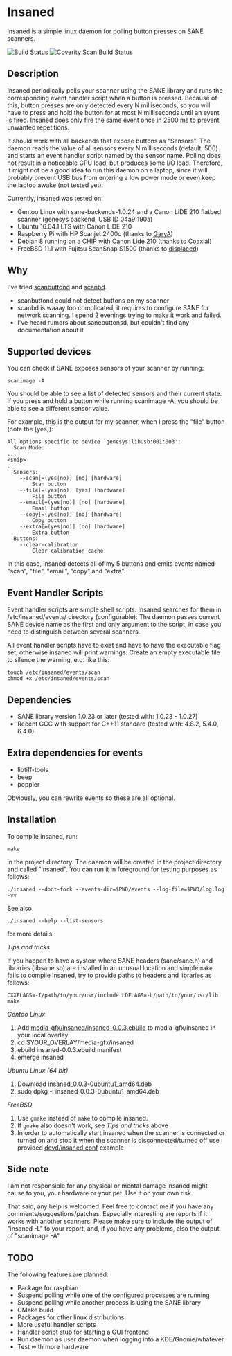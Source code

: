 Insaned
=======

Insaned is a simple linux daemon for polling button presses on SANE scanners.

[![Build Status](https://travis-ci.org/abusenius/insaned.svg?branch=master)](https://travis-ci.org/abusenius/insaned) [![Coverity Scan Build Status](https://scan.coverity.com/projects/11384/badge.svg)](https://scan.coverity.com/projects/abusenius-insaned)

Description
-----------

Insaned periodically polls your scanner using the SANE library and runs the corresponding event handler script when a button is pressed. Because of this, button presses are only detected every N milliseconds, so you will have to press and hold the button for at most N milliseconds until an event is fired. Insaned does only fire the same event once in 2500 ms to prevent unwanted repetitions.

It should work with all backends that expose buttons as "Sensors". The daemon reads the value of all sensors every N milliseconds (default: 500) and starts an event handler script named by the sensor name. Polling does not result in a noticeable CPU load, but produces some I/O load. Therefore, it might not be a good idea to run this daemon on a laptop, since it will probably prevent USB bus from entering a low power mode or even keep the laptop awake (not tested yet).

Currently, insaned was tested on:
* Gentoo Linux with sane-backends-1.0.24 and a Canon LiDE 210 flatbed scanner (genesys backend, USB ID 04a9:190a)
* Ubuntu 16.04.1 LTS with Canon LiDE 210
* Raspberry Pi with HP Scanjet 2400c (thanks to [GaryA](https://github.com/GaryA))
* Debian 8 running on a [CHIP](https://getchip.com/pages/chip) with Canon Lide 210 (thanks to [Coaxial](https://github.com/Coaxial))
* FreeBSD 11.1 with Fujitsu ScanSnap S1500 (thanks to [displaced](https://github.com/displaced))


Why
---

I've tried [scanbuttond](http://scanbuttond.sourceforge.net/) and [scanbd](http://scanbd.sourceforge.net/).

* scanbuttond could not detect buttons on my scanner
* scanbd is waaay too complicated, it requires to configure SANE for network scanning. I spend 2 evenings trying to make it work and failed.
* I've heard rumors about sanebuttonsd, but couldn't find any documentation about it


Supported devices
-----------------

You can check if SANE exposes sensors of your scanner by running:

    scanimage -A

You should be able to see a list of detected sensors and their current state. If you press and hold a button while running scanimage -A, you should be able to see a different sensor value.

For example, this is the output for my scanner, when I press the "file" button (note the [yes]):

    All options specific to device `genesys:libusb:001:003':
      Scan Mode:
    ...
    <snip>
    ...
      Sensors:
        --scan[=(yes|no)] [no] [hardware]
            Scan button
        --file[=(yes|no)] [yes] [hardware]
            File button
        --email[=(yes|no)] [no] [hardware]
            Email button
        --copy[=(yes|no)] [no] [hardware]
            Copy button
        --extra[=(yes|no)] [no] [hardware]
            Extra button
      Buttons:
        --clear-calibration
            Clear calibration cache

In this case, insaned detects all of my 5 buttons and emits events named "scan", "file", "email", "copy" and "extra".


Event Handler Scripts
---------------------

Event handler scripts are simple shell scripts. Insaned searches for them in /etc/insaned/events/ directory (configurable). The daemon passes current SANE device name as the first and only argument to the script, in case you need to distinguish between several scanners.

All event handler scripts have to exist and have to have the executable flag set, otherwise insaned will print warnings. Create an empty executable file to silence the warning, e.g. like this:

    touch /etc/insaned/events/scan
    chmod +x /etc/insaned/events/scan


Dependencies
------------

* SANE library version 1.0.23 or later (tested with: 1.0.23 - 1.0.27)
* Recent GCC with support for C++11 standard (tested with: 4.8.2, 5.4.0, 6.4.0)

Extra dependencies for events
-----------------------------

* libtiff-tools
* beep
* poppler

Obviously, you can rewrite events so these are all optional. 

Installation
------------

To compile insaned, run:

    make

in the project directory. The daemon will be created in the project directory and called "insaned". You can run it in foreground for testing purposes as follows:

    ./insaned --dont-fork --events-dir=$PWD/events --log-file=$PWD/log.log -vv

See also

    ./insaned --help --list-sensors

for more details.

*Tips and tricks*

If you happen to have a system where SANE headers (sane/sane.h) and libraries (libsane.so) are installed in an unusual location and simple `make` fails to compile insaned, try to provide paths to headers and libraries as follows:

    CXXFLAGS=-I/path/to/your/usr/include LDFLAGS=-L/path/to/your/usr/lib make

*Gentoo Linux*

1. Add
   [media-gfx/insaned/insaned-0.0.3.ebuild](https://raw.githubusercontent.com/abusenius/insaned/master/gentoo/media-gfx/insaned/insaned-0.0.3.ebuild) to media-gfx/insaned in your local overlay.
2. cd $YOUR_OVERLAY/media-gfx/insaned
3. ebuild insaned-0.0.3.ebuild manifest
4. emerge insaned

*Ubuntu Linux (64 bit)*

1. Download [insaned_0.0.3-0ubuntu1_amd64.deb](https://github.com/abusenius/insaned/releases/download/v0.0.3/insaned_0.0.3-0ubuntu1_amd64.deb)
2. sudo dpkg -i insaned_0.0.3-0ubuntu1_amd64.deb

*FreeBSD*

1. Use `gmake` instead of `make` to compile insaned.
2. If `gmake` also doesn't work, see *Tips and tricks* above
3. In order to automatically start insaned when the scanner is connected or turned on and stop it when the scanner is disconnected/turned off use provided [devd/insaned.conf](https://raw.githubusercontent.com/abusenius/insaned/master/freebsd/devd/insaned.conf.example) example


Side note
---------

I am not responsible for any physical or mental damage insaned might cause to you, your hardware or your pet. Use it on your own risk.

That said, any help is welcomed. Feel free to contact me if you have any comments/suggestions/patches. Especially interesting are reports if it works with another scanners. Please make sure to include the output of "insaned -L" to your report, and, if you have any problems, also the output of "scanimage -A".


TODO
----

The following features are planned:

* Package for raspbian
* Suspend polling while one of the configured processes are running
* Suspend polling while another process is using the SANE library
* CMake build
* Packages for other linux distributions
* More useful handler scripts
* Handler script stub for starting a GUI frontend
* Run daemon as user daemon when logging into a KDE/Gnome/whatever
* Test with more hardware

